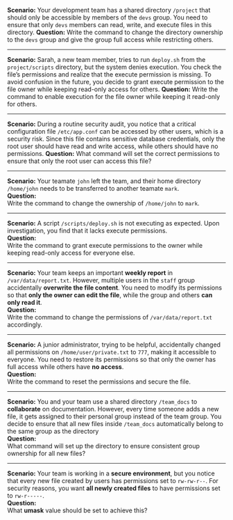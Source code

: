 **Scenario:** Your development team has a shared directory `/project` that should only be accessible by members of the `devs` group. You need to ensure that only `devs` members can read, write, and execute files in this directory.
**Question:**
 Write the command to change the directory ownership to the `devs` group and give the group full access while restricting others.

---
**Scenario:** Sarah, a new team member, tries to run `deploy.sh` from the `project/scripts` directory, but the system denies execution. You check the file’s permissions and realize that the execute permission is missing. To avoid confusion in the future, you decide to grant execute permission to the file owner while keeping read-only access for others.
**Question:**
Write the command to enable execution for the file owner while keeping it read-only for others.

---
**Scenario:** During a routine security audit, you notice that a critical configuration file `/etc/app.conf` can be accessed by other users, which is a security risk. Since this file contains sensitive database credentials, only the root user should have read and write access, while others should have no permissions.
**Question:**
What command will set the correct permissions to ensure that only the root user can access this file?

---
**Scenario:** Your teamate `john` left the team, and their home directory `/home/john` needs to be transferred to another teamate `mark`.  
**Question:**  
Write the command to change the ownership of `/home/john` to `mark`.  

---
**Scenario:** A script `/scripts/deploy.sh` is not executing as expected. Upon investigation, you find that it lacks execute permissions.  
**Question:**  
Write the command to grant execute permissions to the owner while keeping read-only access for everyone else.  

---
**Scenario:** Your team keeps an important **weekly report** in `/var/data/report.txt`. However, multiple users in the `staff` group accidentally **overwrite the file content**. You need to modify its permissions so that **only the owner can edit the file**, while the group and others **can only read it**.  
**Question:**  
Write the command to change the permissions of `/var/data/report.txt` accordingly.  

---

**Scenario:**  A junior administrator, trying to be helpful, accidentally changed all permissions on `/home/user/private.txt` to `777`, making it accessible to everyone. You need to restore its permissions so that only the owner has full access while others have **no access**.  
**Question:**  
Write the command to reset the permissions and secure the file.  

---

**Scenario:** You and your team use a shared directory `/team_docs` to **collaborate** on documentation. However, every time someone adds a new file, it gets assigned to their personal group instead of the team group. You decide to ensure that all new files inside `/team_docs` automatically belong to the same group as the directory  
**Question:**  
What command will set up the directory to ensure consistent group ownership for all new files?  

---
**Scenario:**  Your team is working in a **secure environment**, but you notice that every new file created by users has permissions set to `rw-rw-r--`. For security reasons, you want **all newly created files** to have permissions set to `rw-r-----`.  
**Question:**  
What **umask** value should be set to achieve this?  
